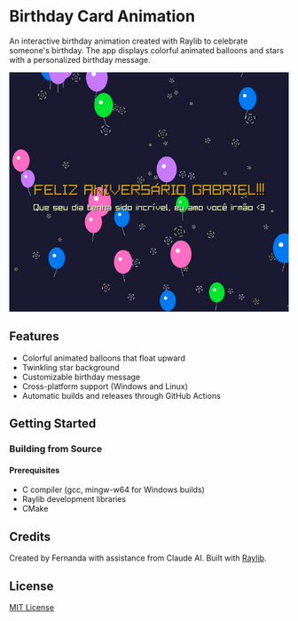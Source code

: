 # Birthday Card Animation

An interactive birthday animation created with Raylib to celebrate someone's birthday. The app displays colorful animated balloons and stars with a personalized birthday message.

![Screenshot of the app saying in ptbr "Feliz Aniversario Gabriel!!"](./Screenshot.png)

## Features

- Colorful animated balloons that float upward
- Twinkling star background
- Customizable birthday message
- Cross-platform support (Windows and Linux)
- Automatic builds and releases through GitHub Actions

## Getting Started

### Building from Source

#### Prerequisites

- C compiler (gcc, mingw-w64 for Windows builds)
- Raylib development libraries
- CMake

## Credits

Created by Fernanda with assistance from Claude AI.
Built with [Raylib](https://www.raylib.com/).

## License

[MIT License](LICENSE)
